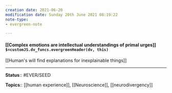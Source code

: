 ```yaml
---
creation date: 2021-06-20
modification date: Sunday 20th June 2021 08:19:22
note-type: 
- evergreen-note

---
```


#### [[Complex emotions are intellectual understandings of primal urges]] `$=customJS.dv_funcs.evergreenHeader(dv, this)`

[[Human's will find explanations for inexplainable things]]

---

**Status**:: #EVER/SEED

**Topics**::  [[human experience]], [[Neuroscience]], [[neurodivergency]] 
	
